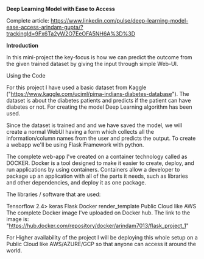 **Deep Learning Model with Ease to Access**

Complete article: https://www.linkedin.com/pulse/deep-learning-model-ease-access-arindam-gupta/?trackingId=9Fx6Ta2yW2O7EeOFA5NH6A%3D%3D

**Introduction**

In this mini-project the key-focus is how we can predict the outcome from the given trained dataset by giving the input through simple Web-UI.


Using the Code

For this project I have used a basic dataset from Kaggle ("https://www.kaggle.com/uciml/pima-indians-diabetes-database"). The dataset is about the diabetes patients and predicts if the patient can have diabetes or not. For creating the model Deep Learning algorithm has been used.


Since the dataset is trained and and we have saved the model, we will create a normal WebUI having a form which collects all the information/column names from the user and predicts the output. To create a webapp we'll be using Flask Framework with python.




The complete web-app I've created on a container technology called as DOCKER. Docker is a tool designed to make it easier to create, deploy, and run applications by using containers. Containers allow a developer to package up an application with all of the parts it needs, such as libraries and other dependencies, and deploy it as one package.

The libraries / software that are used:

Tensorflow 2.4>
keras
Flask
Docker
render_template
Public Cloud like AWS
The complete Docker image I've uploaded on Docker hub. The link to the image is: "https://hub.docker.com/repository/docker/arindam7013/flask_project_1"

For Higher availability of the project I will be deploying this whole setup on a Public Cloud like AWS/AZURE/GCP so that anyone can access it around the world.
